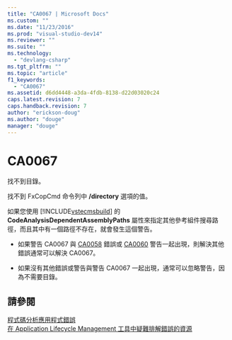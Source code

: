 ```yaml
---
title: "CA0067 | Microsoft Docs"
ms.custom: ""
ms.date: "11/23/2016"
ms.prod: "visual-studio-dev14"
ms.reviewer: ""
ms.suite: ""
ms.technology: 
  - "devlang-csharp"
ms.tgt_pltfrm: ""
ms.topic: "article"
f1_keywords: 
  - "CA0067"
ms.assetid: d6dd4448-a3da-4fdb-8138-d22d03020c24
caps.latest.revision: 7
caps.handback.revision: 7
author: "erickson-doug"
ms.author: "douge"
manager: "douge"
---
```

# CA0067
找不到目錄。  
  
 找不到 FxCopCmd 命令列中 **\/directory** 選項的值。  
  
 如果您使用 [!INCLUDE[vstecmsbuild](../build/includes/vstecmsbuild_md.md)] 的 **CodeAnalysisDependentAssemblyPaths** 屬性來指定其他參考組件搜尋路徑，而且其中有一個路徑不存在，就會發生這個警告。  
  
-   如果警告 CA0067 與 [CA0058](../misc/ca0058.md) 錯誤或 [CA0060](../misc/ca0060.md) 警告一起出現，則解決其他錯誤通常可以解決 CA0067。  
  
-   如果沒有其他錯誤或警告與警告 CA0067 一起出現，通常可以忽略警告，因為不需要目錄。  
  
## 請參閱  
 [程式碼分析應用程式錯誤](../Topic/Code%20Analysis%20Application%20Errors.md)   
 [在 Application Lifecycle Management 工具中疑難排解錯誤的資源](../Topic/Resources%20for%20Troubleshooting%20Errors%20in%20Application%20Lifecycle%20Management%20Tools.md)